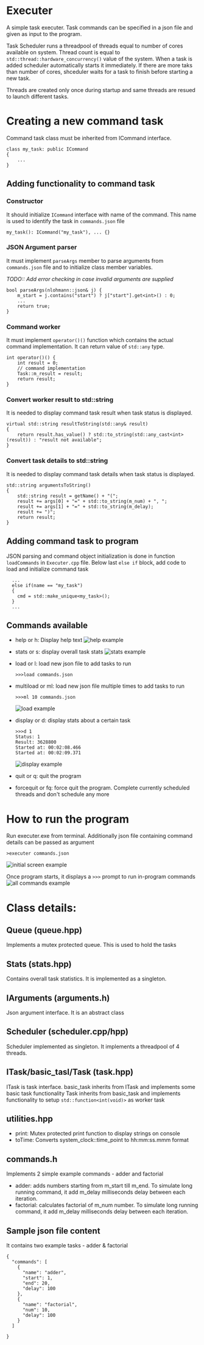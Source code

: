 # Executer
A simple task executer. Task commands can be specified in a json file and given as input to the program.

Task Scheduler runs a threadpool of threads equal to number of cores available on system. Thread count is equal to `std::thread::hardware_concurrency()` value of the system. When a task is added scheduler automatically starts it immediately. If there are more taks than number of cores, shceduler waits for a task to finish before starting a new task. 

Threads are created only once during startup and same threads are resued to launch different tasks.

# Creating a new command task
Command task class must be inherited from ICommand interface.
```
class my_task: public ICommand
{
    ...
}
```

## Adding functionality to command task

### Constructor
It should initialize `ICommand` interface with name of the command. This name is used to identify the task in `commands.json` file
```
my_task(): ICommand("my_task"), ... {}
```

### JSON Argument parser
It must implement `parseArgs` member to parse arguments from `commands.json` file and to initialize class member variables.

*TODO:: Add error checking in case invalid arguments are supplied*
```
bool parseArgs(nlohmann::json& j) {
    m_start = j.contains("start") ? j["start"].get<int>() : 0;
    ...
    return true;
}
```
### Command worker
It must implement `operator()()` function which contains the actual command implementation. It can return value of `std::any` type. 

```
int operator()() {
    int result = 0;
    // command implementation
    Task::m_result = result;
    return result;
}
```

### Convert worker result to std::string
It is needed to display command task result when task status is displayed.
```
virtual std::string resultToString(std::any& result)
{
    return result.has_value() ? std::to_string(std::any_cast<int>(result)) : "result not available";
}
```
### Convert task details to std::string
It is needed to display command task details when task status is displayed.
```
std::string argumentsToString()
{
    std::string result = getName() + "(";
    result += args[0] + "=" + std::to_string(m_num) + ", ";
    result += args[1] + "=" + std::to_string(m_delay);
    result += ")";
    return result;
}
```

## Adding command task to program
JSON parsing and command object initialization is done in function `loadCommands` in `Executer.cpp` file.
Below last `else if` block, add code to load and initialize command task
```
  ...
  else if(name == "my_task")
  {
    cmd = std::make_unique<my_task>();
  }
  ...
```

## Commands available
- help or h: Display help text
![help example](/images/help.png)

- stats or s: display overall task stats
![stats example](/images/stats.png)

- load or l: load new json file to add tasks to run
  ```
  >>>load commands.json
  ```
- multiload or ml: load new json file multiple times to add tasks to run
  ```
  >>>ml 10 commands.json
  ```
   ![load example](/images/load.png)
- display or d: display stats about a certain task
  ```
  >>>d 1
  Status: 1
  Result: 3628800
  Started at: 00:02:08.466
  Started at: 00:02:09.371
  ```
  ![display example](/images/display.png)
- quit or q: quit the program
- forcequit or fq: force quit the program. Complete currently scheduled threads and don't schedule any more

# How to run the program
Run executer.exe from terminal. Additionally json file containing command details can be passed as argument
```
>executer commands.json
```
![initial screen example](/images/initial_screen.png)

Once program starts, it displays a `>>>` prompt to run in-program commands
![all commands example](/images/all.png)

# Class details:
## Queue (queue.hpp)
Implements a mutex protected queue. This is used to hold the tasks

## Stats (stats.hpp)
Contains overall task statistics. It is implemented as a singleton.

## IArguments (arguments.h)
Json argument interface. It is an abstract class

## Scheduler (scheduler.cpp/hpp)
Scheduler implemented as singleton. It implements a threadpool of 4 threads. 

## ITask/basic_tasl/Task (task.hpp)
ITask is task interface.
basic_task inherits from ITask and implements some basic task functionality
Task inherits from basic_task and implements functionality to setup `std::function<int(void)>` as worker task

## utilities.hpp
- print: Mutex protected print function to display strings on console
- toTime: Converts system_clock::time_point to hh:mm:ss.mmm format

## commands.h
Implements 2 simple example commands - adder and factorial
- adder: adds numbers starting from m_start till m_end. To simulate long running command, it add m_delay milliseconds delay between each iteration.
- factorial: calculates factorial of m_num number. To simulate long running command, it add m_delay milliseconds delay between each iteration.

## Sample json file content
It contains two example tasks - adder & factorial

```
{
  "commands": [
    {
      "name": "adder",
      "start": 1,
      "end": 20,
      "delay": 100
    },
    {
      "name": "factorial",
      "num": 10,
      "delay": 100
    }
  ]

}
```

